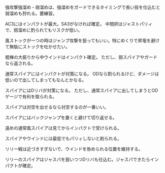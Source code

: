 強攻撃強溜め・弱溜めは、強溜めをガードできるタイミングで長い技を仕込むと弱溜めも狩れる。要練習。

AC3にはインパクトが最大。SA3がなければ確定。
中間択はジャストパリィで、弱溜めに釣られてもリスクが低い。

風ストックが一つの時はジャンプ攻撃を狙ってもいい。特にめくりで昇竜を避けて無駄にストックを吐かせたい。

棍棒の大振りから中ウインドはインパクト確定。
ただし、弱スパイアやガードなら返される。

通常スパイアにはインパクトが対策になる。
ODなら割られるけど、ダメージは低いので出してしまってもなんとかなる。

スパイアにはDリバが対策になる。
ただし、通常スパイアに出してしまうとODゲージで有利を取られる。

スパイアは対空を出せるなら対空するのが一番いい。

スパイアにはバックジャンプを置くと避けて切り返せる。

遠めの通常風スパイアは見てからインパクトで受けられる。

スパイアやウインドには最低でもパリィしないと削られる。

リリー戦は近づきすぎないで、ウインドを咎められる位置を維持する。

リリーのスパイアはジャスパを狙いつつDリバも仕込む。ジャスパできたらインパクトが確定。
